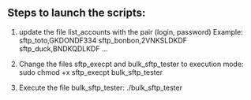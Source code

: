 ## Steps to launch the scripts:

1. update the file list_accounts with the pair (login, password)
Example:
sftp_toto,GKDONDF334
sftp_bonbon,2VNKSLDKDF
sftp_duck,BNDKQDLKDF
...

2. Change the files sftp_execpt and bulk_sftp_tester to execution mode:
sudo chmod +x sftp_execpt bulk_sftp_tester

3. Execute the file bulk_sftp_tester:
./bulk_sftp_tester
